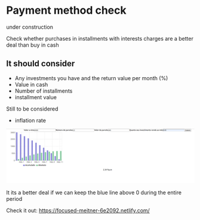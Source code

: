 # Payment method check

under construction

Check whether purchases in installments with interests charges are a better deal than buy in cash

## It should consider
* Any investments you have and the return value per month (%)
* Value in cash
* Number of installments
* installment value

Still to be considered 
* inflation rate

 ![Example](images/example.png)

 It its a better deal if we can keep the blue line above 0 during the entire period

Check it out:  https://focused-meitner-6e2092.netlify.com/
 